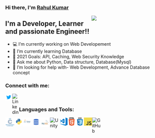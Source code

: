 ### Hi there, I'm [Rahul Kumar][website]

<img align='right' src="https://media.giphy.com/media/p4NLw3I4U0idi/giphy.gif" width="230">

## I'm a Developer, Learner and passionate Engineer!!

- 💻 I’m currently working on Web Developement
- 📡 I’m currently learning Database
- 🥅 2021 Goals: API, Caching, Web Security Knowledge
- 💬 Ask me about Python, Data structure, Database(Mysql)
- 🤔 I’m looking for help with- Web Development, Advance Database concept

### Connect with me:

[<img align="left" alt="Twitter" width="22px" src="https://raw.githubusercontent.com/github/explore/80688e429a7d4ef2fca1e82350fe8e3517d3494d/topics/twitter/twitter.png" />][twitter]
[<img align="left" alt="Linkedin" width="22px" src="https://img.icons8.com/fluent/48/000000/linkedin.png" />][linkedin]
<br />

### Languages and Tools:

[<img align="left" alt="C" width="30px" src="https://raw.githubusercontent.com/github/explore/80688e429a7d4ef2fca1e82350fe8e3517d3494d/topics/c/c.png" />][webdevplaylist]
[<img align="left" alt="Python" width="26px" src="https://raw.githubusercontent.com/github/explore/80688e429a7d4ef2fca1e82350fe8e3517d3494d/topics/python/python.png" />][webdevplaylist]
[<img align="left" alt="Java" width="28px" src="https://raw.githubusercontent.com/github/explore/80688e429a7d4ef2fca1e82350fe8e3517d3494d/topics/java/java.png" />][webdevplaylist]
[<img align="left" alt="SQL" width="28px" src="https://raw.githubusercontent.com/github/explore/80688e429a7d4ef2fca1e82350fe8e3517d3494d/topics/sql/sql.png" />][webdevplaylist]
[<img align="left" alt="MySQL" width="30px" src="https://raw.githubusercontent.com/github/explore/80688e429a7d4ef2fca1e82350fe8e3517d3494d/topics/mysql/mysql.png" />][webdevplaylist]
[<img align="left" alt="Unity" width="30px" src="https://img.icons8.com/nolan/64/unity.png" />][webdevplaylist]
[<img align="left" alt="Visual Studio Code" width="26px" src="https://raw.githubusercontent.com/github/explore/80688e429a7d4ef2fca1e82350fe8e3517d3494d/topics/visual-studio-code/visual-studio-code.png" />][webdevplaylist]
[<img align="left" alt="HTML5" width="26px" src="https://raw.githubusercontent.com/github/explore/80688e429a7d4ef2fca1e82350fe8e3517d3494d/topics/html/html.png" />][webdevplaylist]
[<img align="left" alt="CSS" width="26px" src="https://raw.githubusercontent.com/github/explore/80688e429a7d4ef2fca1e82350fe8e3517d3494d/topics/css/css.png" />][webdevplaylist]
[<img align="left" alt="JavaScript" width="26px" src="https://raw.githubusercontent.com/github/explore/80688e429a7d4ef2fca1e82350fe8e3517d3494d/topics/javascript/javascript.png" />][webdevplaylist]
[<img align="left" alt="GitHub" width="28px" src="https://img.icons8.com/cute-clipart/64/000000/github.png" />][webdevplaylist]
<br />
<br />

[website]: https://github.com/Rahul-k25/I_am_Rahul
[course]: https://github.com/Rahul-k25/I_am_Rahul
[twitter]: https://twitter.com/Kr_rahul_
[linkedin]: https://www.linkedin.com/in/rahul-kumar25/
[webdevplaylist]: https://github.com/Rahul-k25/I_am_Rahul
